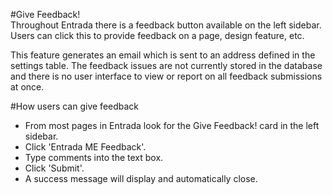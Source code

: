 #Give Feedback!  
Throughout Entrada there is a feedback button available on the left sidebar.  Users can click this to provide feedback on a page, design feature, etc.

This feature generates an email which is sent to an address defined in the settings table.  The feedback issues are not currently stored in the database and there is no user interface to view or report on all feedback submissions at once.

#How users can give feedback  
* From most pages in Entrada look for the Give Feedback! card in the left sidebar.
* Click 'Entrada ME Feedback'.
* Type comments into the text box.
* Click 'Submit'.
* A success message will display and automatically close.
